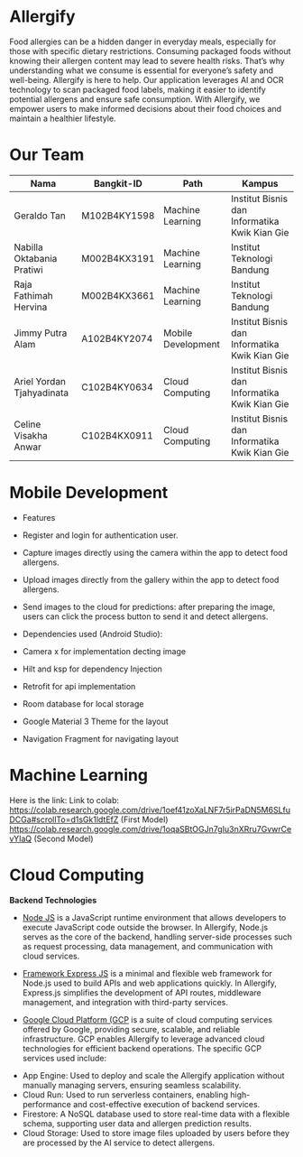 # Allergify
Food allergies can be a hidden danger in everyday meals, especially for those with specific dietary restrictions. Consuming packaged foods without knowing their allergen content may lead to severe health risks. That’s why understanding what we consume is essential for everyone’s safety and well-being. Allergify is here to help. Our application leverages AI and OCR technology to scan packaged food labels, making it easier to identify potential allergens and ensure safe consumption. With Allergify, we empower users to make informed decisions about their food choices and maintain a healthier lifestyle.

# Our Team
| Nama                          | Bangkit-ID    | Path                 | Kampus                                         |
|-------------------------------|---------------|----------------------|-----------------------------------------------|
| Geraldo Tan                   | M102B4KY1598  | Machine Learning     | Institut Bisnis dan Informatika Kwik Kian Gie |
| Nabilla Oktabania Pratiwi     | M002B4KX3191  | Machine Learning     | Institut Teknologi Bandung                    |
| Raja Fathimah Hervina         | M002B4KX3661  | Machine Learning     | Institut Teknologi Bandung                    |
| Jimmy Putra Alam              | A102B4KY2074  | Mobile Development   | Institut Bisnis dan Informatika Kwik Kian Gie |
| Ariel Yordan Tjahyadinata     | C102B4KY0634  | Cloud Computing      | Institut Bisnis dan Informatika Kwik Kian Gie |
| Celine Visakha Anwar          | C102B4KX0911  | Cloud Computing      | Institut Bisnis dan Informatika Kwik Kian Gie |

# Mobile Development
* Features

* Register and login for authentication user.
* Capture images directly using the camera within the app to detect food allergens.
* Upload images directly from the gallery within the app to detect food allergens.
* Send images to the cloud for predictions: after preparing the image, users can click the process button to send it and detect allergens.


* Dependencies used (Android Studio):
* Camera x for implementation decting image
* Hilt and ksp for dependency Injection
* Retrofit for api implementation
* Room database for local storage
* Google Material 3 Theme for the layout
* Navigation Fragment for navigating layout



# Machine Learning
Here is the link:
Link to colab: https://colab.research.google.com/drive/1oef41zoXaLNF7r5irPaDN5M6SLfuDCGa#scrollTo=d1sGk1ldtEfZ (First Model) https://colab.research.google.com/drive/1oqaSBtOGJn7gIu3nXRru7GvwrCevYIaQ (Second Model)

# Cloud Computing
**Backend Technologies**

* [Node JS](https://nodejs.org/en/) is a JavaScript runtime environment that allows developers to execute JavaScript code outside the browser. In Allergify, Node.js serves as the core of the backend, handling server-side processes such as request processing, data management, and communication with cloud services.

* [Framework Express JS](https://expressjs.com/)  is a minimal and flexible web framework for Node.js used to build APIs and web applications quickly. In Allergify, Express.js simplifies the development of API routes, middleware management, and integration with third-party services.


* [Google Cloud Platform (GCP](https://cloud.google.com/gcp/?hl=en) is a suite of cloud computing services offered by Google, providing secure, scalable, and reliable infrastructure. GCP enables Allergify to leverage advanced cloud technologies for efficient backend operations. The specific GCP services used include:
 - App Engine: Used to deploy and scale the Allergify application without manually managing servers, ensuring seamless scalability.
 - Cloud Run: Used to run serverless containers, enabling high-performance and cost-effective execution of backend services.
 - Firestore: A NoSQL database used to store real-time data with a flexible schema, supporting user data and allergen prediction results.
 - Cloud Storage: Used to store image files uploaded by users before they are processed by the AI service to detect allergens.
